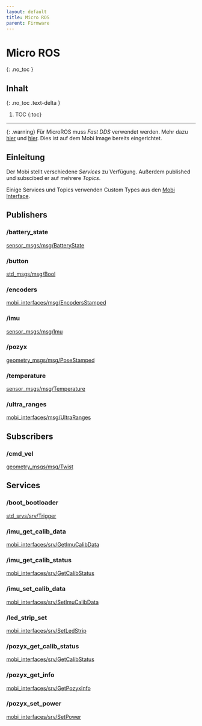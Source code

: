 ```yaml
---
layout: default
title: Micro ROS
parent: Firmware
---
```


# Micro ROS
{: .no_toc }

## Inhalt
{: .no_toc .text-delta }

1. TOC
{:toc}

---

{: .warning}
Für MicroROS muss *Fast DDS* verwendet werden. Mehr dazu [hier](https://github.com/micro-ROS/micro_ros_arduino/issues/956) und [hier](https://fast-dds.docs.eprosima.com/en/latest/fastdds/ros2/ros2.html). Dies ist auf dem Mobi Image bereits eingerichtet.

## Einleitung

Der Mobi stellt verschiedene *Services* zu Verfügung.
Außerdem published und subscibed er auf mehrere *Topics*.

Einige Services und Topics verwenden Custom Types aus den [Mobi Interface]({{site.utl}}/ros2/mobi_interfaces.html).

## Publishers

### /battery_state

[sensor_msgs/msg/BatteryState](https://docs.ros2.org/latest/api/sensor_msgs/msg/BatteryState.html)

### /button
[std_msgs/msg/Bool](https://docs.ros2.org/latest/api/std_msgs/msg/Bool.html)

### /encoders
[mobi_interfaces/msg/EncodersStamped]({{site.url}}/ros2/mobi_interfaces.html#mobi_interfacesmsgencodersstamped)

### /imu
[sensor_msgs/msg/Imu](https://docs.ros2.org/latest/api/sensor_msgs/msg/Imu.html)

### /pozyx
[geometry_msgs/msg/PoseStamped](https://docs.ros2.org/latest/api/geometry_msgs/msg/PoseStamped.html)

### /temperature
[sensor_msgs/msg/Temperature](https://docs.ros2.org/latest/api/sensor_msgs/msg/Temperature.html)

### /ultra_ranges
[mobi_interfaces/msg/UltraRanges]({{site.url}}/ros2/mobi_interfaces.html#mobi_interfacesmsgultraranges)

## Subscribers

### /cmd_vel
[geometry_msgs/msg/Twist](https://docs.ros2.org/latest/api/geometry_msgs/msg/Twist.html)

## Services

### /boot_bootloader
[std_srvs/srv/Trigger](https://docs.ros2.org/latest/api/std_srvs/srv/Trigger.html)

### /imu_get_calib_data
[mobi_interfaces/srv/GetImuCalibData](http://localhost:4000/ros2/mobi_interfaces.html#mobi_interfacessrvgetimucalibdata)

### /imu_get_calib_status
[mobi_interfaces/srv/GetCalibStatus](http://localhost:4000/ros2/mobi_interfaces.html#mobi_interfacessrvgetcalibstatus)

### /imu_set_calib_data
[mobi_interfaces/srv/SetImuCalibData](http://localhost:4000/ros2/mobi_interfaces.html#mobi_interfacessrvsetimucalibdata)

### /led_strip_set
[mobi_interfaces/srv/SetLedStrip](http://localhost:4000/ros2/mobi_interfaces.html#mobi_interfacessrvsetledstrip)

### /pozyx_get_calib_status
[mobi_interfaces/srv/GetCalibStatus](http://localhost:4000/ros2/mobi_interfaces.html#mobi_interfacessrvgetcalibstatus)

### /pozyx_get_info
[mobi_interfaces/srv/GetPozyxInfo](http://localhost:4000/ros2/mobi_interfaces.html#mobi_interfacessrvgetpozyxinfo)

### /pozyx_set_power
[mobi_interfaces/srv/SetPower](http://localhost:4000/ros2/mobi_interfaces.html#mobi_interfacessrvsetpower)
